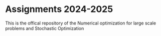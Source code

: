 # Assignments 2024-2025 
This is the offical repository of the Numerical optimization for large scale problems and Stochastic Optimization
